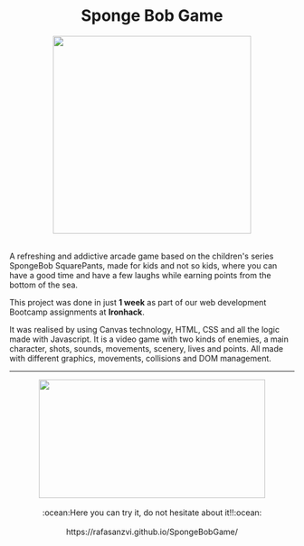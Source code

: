 <!--HEADER-->
<div id="header" align="center">
  <h1 align="center">Sponge Bob Game</h1>
  <img src="https://media.giphy.com/media/Nfg4l6AYarCBG/giphy.gif" width="350" />
</div>
<br>

<!--DESCRIPTION-->
<p>
 A refreshing and addictive arcade game based on the children's series SpongeBob SquarePants, made for kids and not so kids, where you can have a good time and have a few laughs while earning points from the bottom of the sea.
  
This project was done in just **1 week** as part of our web development Bootcamp assignments at **Ironhack**. 
  
It was realised by using Canvas technology, HTML, CSS and all the logic made with Javascript.
It is a video game with two kinds of enemies, a main character, shots, sounds, movements, scenery, lives and points. All made with different graphics, movements, collisions and DOM management.
</p>

---

<!--LINK-->
<div id="link" align="center">
<img src="https://i.postimg.cc/pXv1StzD/Bob-Sponge-home.jpg" width="400" height="210"/></a>
</div>

<br>

<div id="description2" align="center">
  :ocean:Here you can try it, do not hesitate about it!!:ocean: 
</div>  

<br>

<div id="link" align="center">
https://rafasanzvi.github.io/SpongeBobGame/
</div>  
